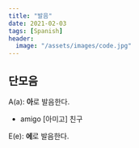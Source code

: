 ```yaml
---
title: "발음"
date: 2021-02-03
tags: [Spanish]
header:
  image: "/assets/images/code.jpg"
---
```


## 단모음

A(a): **아**로 발음한다.

* amigo [아미고] 친구



E(e): **에**로 발음한다.
